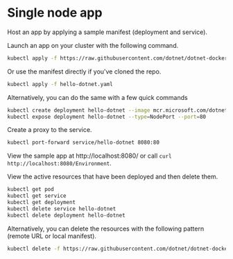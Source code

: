 # Single node app

Host an app by applying a sample manifest (deployment and service).

Launch an app on your cluster with the following command.

```bash
kubectl apply -f https://raw.githubusercontent.com/dotnet/dotnet-docker/main/kubernetes/hello-dotnet/hello-dotnet.yaml
```

Or use the manifest directly if you've cloned the repo.

```bash
kubectl apply -f hello-dotnet.yaml
```

Alternatively, you can do the same with a few quick commands

```bash
kubectl create deployment hello-dotnet --image mcr.microsoft.com/dotnet/samples:aspnetapp
kubectl expose deployment hello-dotnet --type=NodePort --port=80
```

Create a proxy to the service.

```bash
kubectl port-forward service/hello-dotnet 8080:80
```

View the sample app at http://localhost:8080/ or call `curl http://localhost:8080/Environment`.

View the active resources that have been deployed and then delete them.

```bash
kubectl get pod
kubectl get service
kubectl get deployment
kubectl delete service hello-dotnet
kubectl delete deployment hello-dotnet
```

Alternatively, you can delete the resources with the following pattern (remote URL or local manifest).

```bash
kubectl delete -f https://raw.githubusercontent.com/dotnet/dotnet-docker/main/kubernetes/hello-dotnet/hello-dotnet.yaml
```
